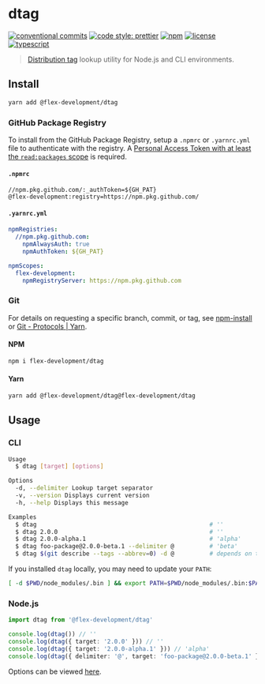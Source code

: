 # dtag

[![conventional commits](https://img.shields.io/badge/conventional%20commits-1.0.0-yellow.svg)](https://conventionalcommits.org)
[![code style: prettier](https://img.shields.io/badge/code_style-prettier-ff69b4.svg)](https://github.com/prettier/prettier)
[![npm](https://img.shields.io/npm/v/@flex-development/dtag.svg)](https://npmjs.com/package/@flex-development/dtag)
[![license](https://img.shields.io/github/license/flex-development/dtag.svg)](LICENSE.md)
[![typescript](https://badgen.net/badge/-/typescript?color=2a72bc&icon=typescript&label)](https://typescriptlang.org)

> [Distribution tag][1] lookup utility for Node.js and CLI environments.

## Install

```sh
yarn add @flex-development/dtag
```

### GitHub Package Registry

To install from the GitHub Package Registry, setup a `.npmrc` or `.yarnrc.yml`
file to authenticate with the registry. A [Personal Access Token with at least
the `read:packages` scope][2] is required.

#### `.npmrc`

```utf-8
//npm.pkg.github.com/:_authToken=${GH_PAT}
@flex-development:registry=https://npm.pkg.github.com/
```

#### `.yarnrc.yml`

```yaml
npmRegistries:
  //npm.pkg.github.com:
    npmAlwaysAuth: true
    npmAuthToken: ${GH_PAT}

npmScopes:
  flex-development:
    npmRegistryServer: https://npm.pkg.github.com
```

### Git

For details on requesting a specific branch, commit, or tag, see
[npm-install][3] or [Git - Protocols | Yarn][4].

#### NPM

```sh
npm i flex-development/dtag
```

#### Yarn

```sh
yarn add @flex-development/dtag@flex-development/dtag
```

## Usage

### CLI

```sh
Usage
  $ dtag [target] [options]

Options
  -d, --delimiter Lookup target separator
  -v, --version Displays current version
  -h, --help Displays this message

Examples
  $ dtag                                                 # ''
  $ dtag 2.0.0                                           # ''
  $ dtag 2.0.0-alpha.1                                   # 'alpha'
  $ dtag foo-package@2.0.0-beta.1 --delimiter @          # 'beta'
  $ dtag $(git describe --tags --abbrev=0) -d @          # depends on the tag 😉
```

If you installed `dtag` locally, you may need to update your `PATH`:

```sh
[ -d $PWD/node_modules/.bin ] && export PATH=$PWD/node_modules/.bin:$PATH
```

### Node.js

```typescript
import dtag from '@flex-development/dtag'

console.log(dtag()) // ''
console.log(dtag({ target: '2.0.0' })) // ''
console.log(dtag({ target: '2.0.0-alpha.1' })) // 'alpha'
console.log(dtag({ delimiter: '@', target: 'foo-package@2.0.0-beta.1' })) // 'beta'
```

Options can be viewed [here](src/options.ts).

[1]: https://docs.npmjs.com/cli/v8/commands/npm-dist-tag
[2]:
  https://docs.github.com/en/packages/learn-github-packages/about-permissions-for-github-packages#about-scopes-and-permissions-for-package-registries
[3]: https://docs.npmjs.com/cli/v8/commands/npm-install#description
[4]: https://yarnpkg.com/features/protocols#git
